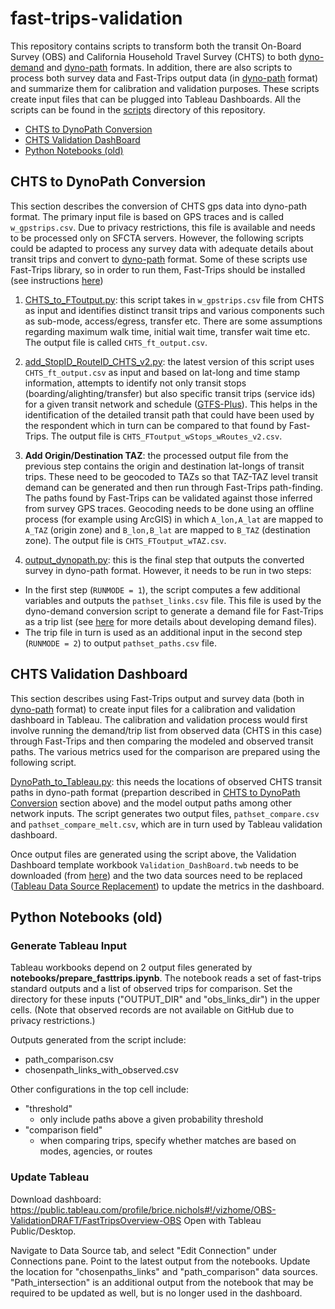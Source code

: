 # fast-trips-validation

This repository contains scripts to transform both the transit On-Board Survey (OBS) and California Household Travel Survey (CHTS) to both [dyno-demand][demand-standard-url] and [dyno-path][dyno-path-url] formats. In addition, there are also scripts to process both survey data and Fast-Trips output data (in [dyno-path][dyno-path-url] format) and summarize them for calibration and validation purposes. These scripts create input files that can be plugged into Tableau Dashboards. All the scripts can be found in the [scripts](scripts/) directory of this repository.

- [CHTS to DynoPath Conversion](#chts-to-dynopath-conversion)
- [CHTS Validation DashBoard](#chts-validation-dashboard)
- [Python Notebooks (old)](#python-notebooks-old)

## CHTS to DynoPath Conversion
This section describes the conversion of CHTS gps data into dyno-path format. The primary input file is based on GPS traces and is called `w_gpstrips.csv`. Due to privacy restrictions, this file is available and needs to be processed only on SFCTA servers. However, the following scripts could be adapted to process any survey data with adequate details about transit trips and convert to [dyno-path][dyno-path-url] format. Some of these scripts use Fast-Trips library, so in order to run them, Fast-Trips should be installed (see instructions [here][ft-setup-url])

1. [CHTS_to_FToutput.py](scripts/CHTS_to_DynoPath/CHTS_to_FToutput.py): this script takes in `w_gpstrips.csv` file from CHTS as input and identifies distinct transit trips and various components such as sub-mode, access/egress, transfer etc. There are some assumptions regarding maximum walk time, initial wait time, transfer wait time etc. The output file is called `CHTS_ft_output.csv`.

2. [add_StopID_RouteID_CHTS_v2.py](scripts/CHTS_to_DynoPath/add_StopID_RouteID_CHTS_v2.py): the latest version of this script uses `CHTS_ft_output.csv` as input and based on lat-long and time stamp information, attempts to identify not only transit stops (boarding/alighting/transfer) but also specific transit trips (service ids) for a given transit network and schedule ([GTFS-Plus][gtfs-plus-url]). This helps in the identification of the detailed transit path that could have been used by the respondent which in turn can be compared to that found by Fast-Trips. The output file is `CHTS_FToutput_wStops_wRoutes_v2.csv`.

3. **Add Origin/Destination TAZ**: the processed output file from the previous step contains the origin and destination lat-longs of transit trips. These need to be geocoded to TAZs so that TAZ-TAZ level transit demand can be generated and then run through Fast-Trips path-finding. The paths found by Fast-Trips can be validated against those inferred from survey GPS traces. Geocoding needs to be done using an offline process (for example using ArcGIS) in which `A_lon,A_lat` are mapped to `A_TAZ` (origin zone) and `B_lon,B_lat` are mapped to `B_TAZ` (destination zone). The output file is `CHTS_FToutput_wTAZ.csv`.

4. [output_dynopath.py](scripts/CHTS_to_DynoPath/output_dynopath.py): this is the final step that outputs the converted survey in dyno-path format. However, it needs to be run in two steps: 
- In the first step (`RUNMODE = 1`), the script computes a few additional variables and outputs the `pathset_links.csv` file. This file is used by the dyno-demand conversion script to generate a demand file for Fast-Trips as a trip list (see [here][ft-demand-url] for more details about developing demand files).
- The trip file in turn is used as an additional input in the second step (`RUNMODE = 2`) to output `pathset_paths.csv` file.

## CHTS Validation Dashboard
This section describes using Fast-Trips output and survey data (both in [dyno-path][dyno-path-url] format) to create input files for a calibration and validation dashboard in Tableau. The calibration and validation process would first involve running the demand/trip list from observed data (CHTS in this case) through Fast-Trips and then comparing the modeled and observed transit paths. The various metrics used for the comparison are prepared using the following script.

[DynoPath_to_Tableau.py](scripts/CHTS_Validation/DynoPath_to_Tableau.py): this needs the locations of observed CHTS transit paths in dyno-path format (prepartion described in [CHTS to DynoPath Conversion](#chts-to-dynopath-conversion) section above) and the model output paths among other network inputs. The script generates two output files, `pathset_compare.csv` and `pathset_compare_melt.csv`, which are in turn used by Tableau validation dashboard. 

Once output files are generated using the script above, the Validation Dashboard template workbook `Validation_DashBoard.twb` needs to be downloaded (from [here](tableau/)) and the two data sources need to be replaced ([Tableau Data Source Replacement][tableau-replace-url]) to update the metrics in the dashboard.

## Python Notebooks (old)

### Generate Tableau Input

Tableau workbooks depend on 2 output files generated by **notebooks/prepare_fasttrips.ipynb**. The notebook reads a set of fast-trips standard outputs and a list of observed trips for comparison. Set the directory for these inputs ("OUTPUT_DIR" and "obs_links_dir") in the upper cells. (Note that observed records are not available on GitHub due to privacy restrictions.)

Outputs generated from the script include:
- path_comparison.csv
- chosenpath_links_with_observed.csv

Other configurations in the top cell include:
- "threshold"
    - only include paths above a given probability threshold 
- "comparison field"
    - when comparing trips, specify whether matches are based on modes, agencies, or routes

### Update Tableau

Download dashboard: https://public.tableau.com/profile/brice.nichols#!/vizhome/OBS-ValidationDRAFT/FastTripsOverview-OBS
Open with Tableau Public/Desktop.

Navigate to Data Source tab, and select "Edit Connection" under Connections pane. Point to the latest output from the notebooks. 
Update the location for "chosenpaths_links" and "path_comparison" data sources. "Path_intersection" is an additional output from the notebook that may be required to be updated as well, but is no longer used in the dashboard. 

[demand-standard-url]: <https://github.com/osplanning-data-standards/dyno-demand>
[dyno-path-url]: <https://github.com/osplanning-data-standards/dyno-path>
[gtfs-plus-url]: <https://github.com/osplanning-data-standards/GTFS-PLUS>
[ft-setup-url]: <https://github.com/BayAreaMetro/fast-trips/tree/develop#setup>
[ft-demand-url]: <https://github.com/sfcta/fast-trips_demand_converter>
[tableau-replace-url]: <https://onlinehelp.tableau.com/current/pro/desktop/en-us/connect_basic_replace.html>
